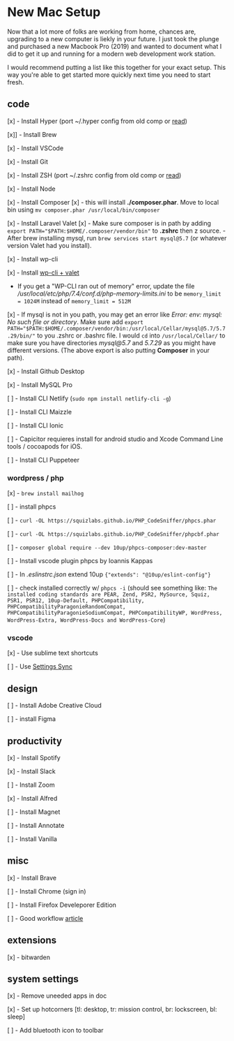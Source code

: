 # New Mac Setup

Now that a lot more of folks are working from home, chances are, upgrading to a new computer is liekly in your future. I just took the plunge and purchased a new Macbook Pro (2019) and wanted to document what I did to get it up and running for a modern web development work station.

I would recommend putting a list like this together for your exact setup. This way you're able to get started more quickly next time you need to start fresh.

## code

[x] - Install Hyper (port ~/.hyper config from old comp or [read](https://tjay.dev/howto-my-terminal-shell-setup-hyper-js-zsh-starship/))

[x]] - Install Brew

[x] - Install VSCode

[x] - Install Git

[x] - Install ZSH (port ~/.zshrc config from old comp or [read](https://github.com/ohmyzsh/ohmyzsh))

[x] - Install Node

[x] - Install Composer
    [x] - this will install **./composer.phar**. Move to local bin using `mv composer.phar /usr/local/bin/composer`

[x] - Install Laravel Valet
    [x] - Make sure composer is in path by adding `export PATH="$PATH:$HOME/.composer/vendor/bin"` to **.zshrc** then z source.
    - After brew installing mysql, run `brew services start mysql@5.7` (or whatever version Valet had you install).

[x] - Install wp-cli

[x] - Install [wp-cli + valet](https://github.com/aaemnnosttv/wp-cli-valet-command)
  
  - If you get a "WP-CLI ran out of memory" error, update the file _/usr/local/etc/php/7.4/conf.d/php-memory-limits.ini_ to be `memory_limit = 1024M` instead of `memory_limit = 512M`
  
  [x] - If mysql is not in you path, you may get an error like _Error: env: mysql: No such file or directory_. Make sure add `export PATH="$PATH:$HOME/.composer/vendor/bin:/usr/local/Cellar/mysql@5.7/5.7.29/bin/"` to you .zshrc or .bashrc file. I would `cd` into `/usr/local/Cellar/` to make sure you have directories _mysql@5.7_ and _5.7.29_ as you might have different versions. (The above export is also putting **Composer** in your path).

[x] - Install Github Desktop

[x] - Install MySQL Pro

[ ] - Install CLI Netlify (`sudo npm install netlify-cli -g`)

[ ] - Install CLI Maizzle

[ ] - Install CLI Ionic

  [ ] - Capicitor requieres install for android studio and Xcode Command Line tools / cocoapods for iOS.

[ ] - Install CLI Puppeteer


### wordpress / php

[x] - `brew install mailhog`

[ ] - install phpcs
  
  [ ] - `curl -OL https://squizlabs.github.io/PHP_CodeSniffer/phpcs.phar`
  
  [ ] - `curl -OL https://squizlabs.github.io/PHP_CodeSniffer/phpcbf.phar`
  
  [ ] - `composer global require --dev 10up/phpcs-composer:dev-master`
  
  [ ] - Install vscode plugin phpcs by Ioannis Kappas
  
  [ ] - In _.eslinstrc.json_ extend 10up `{"extends": "@10up/eslint-config"}`
  
  [ ] - check installed correctly w/ `phpcs -i` (should see something like: `The installed coding standards are PEAR, Zend, PSR2, MySource, Squiz, PSR1, PSR12, 10up-Default, PHPCompatibility, PHPCompatibilityParagonieRandomCompat, PHPCompatibilityParagonieSodiumCompat, PHPCompatibilityWP, WordPress, WordPress-Extra, WordPress-Docs and WordPress-Core`)


### vscode

[x] - Use sublime text shortcuts

[ ] - Use [Settings Sync](https://marketplace.visualstudio.com/items?itemName=Shan.code-settings-sync)


## design

[ ] - Install Adobe Creative Cloud

[ ] - install Figma


## productivity

[x] - Install Spotify

[x] - Install Slack

[ ] - Install Zoom

[x] - Install Alfred

[ ] - Install Magnet

[ ] - Install Annotate

[ ] - Install Vanilla


## misc

[x] - Install Brave

[ ] - Install Chrome (sign in)

[ ] - Install Firefox Develeporer Edition

[ ] - Good workflow [article](https://dev.to/oryanmoshe/i-spend-one-hour-a-week-optimizing-my-development-environment-l9a)


## extensions

[x] - bitwarden


## system settings

[x] - Remove uneeded apps in doc

[x] - Set up hotcorners [tl: desktop, tr: mission control, br: lockscreen, bl: sleep]

[ ] - Add bluetooth icon to toolbar

